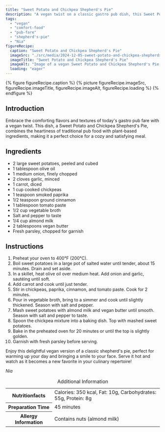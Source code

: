 ```yaml
---
title: "Sweet Potato and Chickpea Shepherd's Pie"
description: "A vegan twist on a classic gastro pub dish, this Sweet Potato and Chickpea Shepherd's Pie is hearty, flavorful, and perfect for a cozy meal."
tags:
  - "vegan"
  - "comfort-food"
  - "pub-fare"
  - "shepherd's-pie"
  - "Nia"
figureRecipe: 
  caption: "Sweet Potato and Chickpea Shepherd's Pie"
  imageSrc: "./src/media/2024-12-05-sweet-potato-and-chickpea-shepherds-pie-3595.png"
  imageTitle: "Sweet Potato and Chickpea Shepherd's Pie"
  imageAlt: "Image of a vegan Sweet Potato and Chickpea Shepherd's Pie in a ceramic dish on a wooden table, with fresh parsley and a cozy pub background."
  loading: "eager"
---
```


{% figure figureRecipe.caption %}
{% picture figureRecipe.imageSrc, figureRecipe.imageTitle, figureRecipe.imageAlt, figureRecipe.loading %}
{% endfigure %}

## Introduction

Embrace the comforting flavors and textures of today's gastro pub fare with a vegan twist. This dish, a Sweet Potato and Chickpea Shepherd's Pie, combines the heartiness of traditional pub food with plant-based ingredients, making it a perfect choice for a cozy and satisfying meal.

## Ingredients

- 2 large sweet potatoes, peeled and cubed
- 1 tablespoon olive oil
- 1 medium onion, finely chopped
- 2 cloves garlic, minced
- 1 carrot, diced
- 1 cup cooked chickpeas
- 1 teaspoon smoked paprika
- 1/2 teaspoon ground cinnamon
- 1 tablespoon tomato paste
- 1/2 cup vegetable broth
- Salt and pepper to taste
- 1/4 cup almond milk
- 2 tablespoons vegan butter
- Fresh parsley, chopped for garnish

## Instructions

1. Preheat your oven to 400°F (200°C).
2. Boil sweet potatoes in a large pot of salted water until tender, about 15 minutes. Drain and set aside.
3. In a skillet, heat olive oil over medium heat. Add onion and garlic, sautéing until soft.
4. Add carrot and cook until just tender.
5. Stir in chickpeas, paprika, cinnamon, and tomato paste. Cook for 2 minutes.
6. Pour in vegetable broth, bring to a simmer and cook until slightly thickened. Season with salt and pepper.
7. Mash sweet potatoes with almond milk and vegan butter until smooth. Season with salt and pepper to taste.
8. Spoon the chickpea mixture into a baking dish. Top with mashed sweet potatoes.
9. Bake in the preheated oven for 20 minutes or until the top is slightly golden.
10. Garnish with fresh parsley before serving.

Enjoy this delightful vegan version of a classic shepherd's pie, perfect for warming up your day and bringing a smile to your face. Serve it hot and watch as it becomes a new favorite in your culinary repertoire!

*Nia*

<table><caption class='sr-only'>Additional Information</caption><tr><th>Nutritionfacts</th><td>Calories: 350 kcal, Fat: 10g, Carbohydrates: 55g, Protein: 8g&nbsp;</td></tr><tr><th>Preparation Time</th><td>45 minutes&nbsp;</td></tr><tr><th>Allergy Information</th><td>Contains nuts (almond milk)&nbsp;</td></tr></table>

